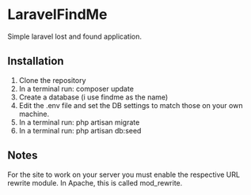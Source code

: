 # LaravelFindMe
Simple laravel lost and found application.

## Installation
1) Clone the repository  
2) In a terminal run: composer update  
3) Create a database (i use findme as the name)  
4) Edit the .env file and set the DB settings to match those on your own machine.  
5) In a terminal run: php artisan migrate  
6) In a terminal run: php artisan db:seed  

## Notes
For the site to work on your server you must enable the respective URL rewrite module.
In Apache, this is called mod_rewrite. 

